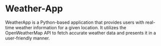 # Weather-App
WeatherApp is a Python-based application that provides users with real-time weather information for a given location. It utilizes the OpenWeatherMap API to fetch accurate weather data and presents it in a user-friendly manner.
